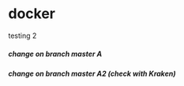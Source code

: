 # docker
testing 2
##### change on branch master A
##### change on branch master A2 (check with Kraken)
